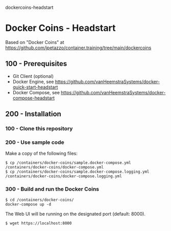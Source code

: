 dockercoins-headstart
# Docker Coins - Headstart

Based on "Docker Coins" at https://github.com/jpetazzo/container.training/tree/main/dockercoins

## 100 - Prerequisites

- Git Client (optional)
- Docker Engine, see https://github.com/vanHeemstraSystems/docker-quick-start-headstart
- Docker Compose, see https://github.com/vanHeemstraSystems/docker-compose-headstart

## 200 - Installation

### 100 - Clone this repository

### 200 - Use sample code

Make a copy of the following files:

```
$ cp /containers/docker-coins/sample.docker-compose.yml /containers/docker-coins/docker-compose.yml
$ cp /containers/docker-coins/sample.docker-compose.logging.yml /containers/docker-coins/docker-compose.logging.yml
```

### 300 - Build and run the Docker Coins

```
$ cd /containers/docker-coins/
docker-compose up -d
```

The Web UI will be running on the designated port (default: 8000).

```
$ wget https://localhost:8000
```
